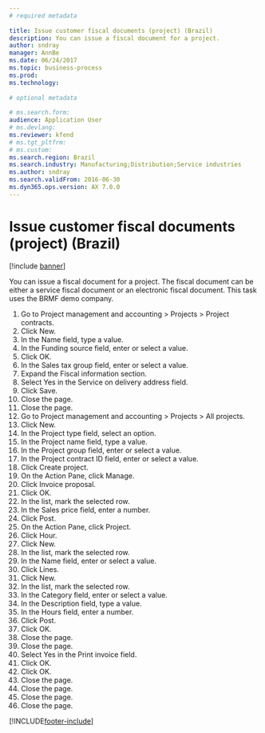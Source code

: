```yaml
--- 
# required metadata 
 
title: Issue customer fiscal documents (project) (Brazil)
description: You can issue a fiscal document for a project. 
author: sndray
manager: AnnBe 
ms.date: 06/24/2017
ms.topic: business-process 
ms.prod:  
ms.technology:  
 
# optional metadata 
 
# ms.search.form:   
audience: Application User 
# ms.devlang:  
ms.reviewer: kfend
# ms.tgt_pltfrm:  
# ms.custom:  
ms.search.region: Brazil
ms.search.industry: Manufacturing;Distribution;Service industries
ms.author: sndray
ms.search.validFrom: 2016-06-30 
ms.dyn365.ops.version: AX 7.0.0 
---
```

# Issue customer fiscal documents (project) (Brazil)

[!include [banner](../../includes/banner.md)]

You can issue a fiscal document for a project. The fiscal document can be either a service fiscal document or an electronic fiscal document. This task uses the BRMF demo company.

1. Go to Project management and accounting > Projects > Project contracts.
2. Click New.
3. In the Name field, type a value.
4. In the Funding source field, enter or select a value.
5. Click OK.
6. In the Sales tax group field, enter or select a value.
7. Expand the Fiscal information section.
8. Select Yes in the Service on delivery address field.
9. Click Save.
10. Close the page.
11. Close the page.
12. Go to Project management and accounting > Projects > All projects.
13. Click New.
14. In the Project type field, select an option.
15. In the Project name field, type a value.
16. In the Project group field, enter or select a value.
17. In the Project contract ID field, enter or select a value.
18. Click Create project.
19. On the Action Pane, click Manage.
20. Click Invoice proposal.
21. Click OK.
22. In the list, mark the selected row.
23. In the Sales price field, enter a number.
24. Click Post.
25. On the Action Pane, click Project.
26. Click Hour.
27. Click New.
28. In the list, mark the selected row.
29. In the Name field, enter or select a value.
30. Click Lines.
31. Click New.
32. In the list, mark the selected row.
33. In the Category field, enter or select a value.
34. In the Description field, type a value.
35. In the Hours field, enter a number.
36. Click Post.
37. Click OK.
38. Close the page.
39. Close the page.
40. Select Yes in the Print invoice field.
41. Click OK.
42. Click OK.
43. Close the page.
44. Close the page.
45. Close the page.
46. Close the page.



[!INCLUDE[footer-include](../../../includes/footer-banner.md)]
